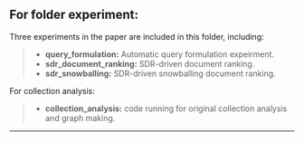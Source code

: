 ## For folder **experiment**:

Three experiments in the paper are included in this folder, including:
>- **query_formulation:** Automatic query formulation expeirment.
>- **sdr_document_ranking:** SDR-driven document ranking.
>- **sdr_snowballing:** SDR-driven snowballing document ranking.

For collection analysis:
>- **collection_analysis:** code running for original collection analysis and graph making.

***
